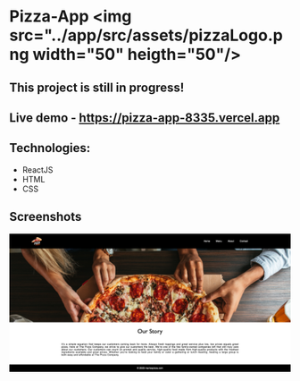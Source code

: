 # Pizza-App  <img src="../app/src/assets/pizzaLogo.png width="50" heigth="50"/>

## This project is still in progress!

## Live demo - https://pizza-app-8335.vercel.app

## Technologies: 
- ReactJS
- HTML
- CSS

## Screenshots
![catalog](./src/assets/screenshots/about.png)
<!-- ![host](./assets/screenshots/host.png) 
![details](./assets/screenshots/details.png)
![modal](./assets/screenshots/modal.png) -->